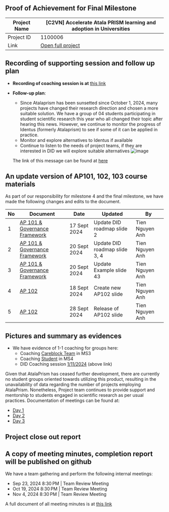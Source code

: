 ##  Proof of Achievement for Final Milestone
|  Project Name |[C2VN] Accelerate Atala PRISM learning and adoption in Universities|
| ------------ | ------------ |
| Project ID  | 1100006 |
|  Link  |  [Open full project](https://projectcatalyst.io/funds/11/cardano-open-ecosystem/c2vn-accelerate-atala-prism-learning-and-adoption-in-universities-8d47f) |

## Recording of supporting session and follow up plan
- **Recording of coaching session is at** [this link](https://youtu.be/1HOR4x4koLo)
- **Follow-up plan**:
  - Since Atalaprism has been sunsetted since October 1, 2024, many projects have changed their research direction and chosen a more suitable solution. We have a group of 04 students participating in student scientific research this year who all changed their topic after hearing this news.
  However, we continue to monitor the progress of Identus (formerly Atalaprism) to see if some of it can be applied in practice.
  - Monitor and explore alternatives to Identus if available
  - Continue to listen to the needs of project teams, if they are interested in DID we will explore suitable alternatives
    ![image](https://github.com/user-attachments/assets/98b274ab-5cde-4677-bc7d-c253b6ee5994)

   The link of this message can be found at [here](https://discord.com/channels/1146426895114702858/1148195387413372999/1290690181611130894)


## An update version of AP101, 102, 103 course materials 
As part of our responsibility for milestone 4 and the final milestone, we have made the following changes and edits to the document.

 |  No |  Document | Date  | Updated  |By  |
| ------------ | ------------ | ------------ | ------------ |------------ |
| 1  | [AP 101 & Governance Framework](https://docs.google.com/presentation/d/1vdMFkAbCgVobLu9A22aGNIiDNNMUhyoJWedT2PACqOY/edit?usp=sharing)  |  17 Sept 2024 | Update  DID roadmap slide 2  | Tien Nguyen Anh  |
| 2  | [AP 101 & Governance Framework](https://docs.google.com/presentation/d/1vdMFkAbCgVobLu9A22aGNIiDNNMUhyoJWedT2PACqOY/edit?usp=sharing)  |  20 Sept 2024 | Update  DID roadmap slide 3, 4  |Tien Nguyen Anh  |
| 3  | [AP 101 & Governance Framework](https://docs.google.com/presentation/d/1vdMFkAbCgVobLu9A22aGNIiDNNMUhyoJWedT2PACqOY/edit?usp=sharing)  |  20 Sept 2024 | Update Example slide 43  |Tien Nguyen Anh  |
| 4 | [AP 102](https://docs.google.com/presentation/d/12Ye5wRHoywf5ZkV3QT1XbGxhIXQn4IDDzU_QLnzbM5I/edit?usp=sharing)  |  18 Sept 2024 |  Create new AP102 slide |Tien Nguyen Anh  |
| 5 | [AP 102](https://docs.google.com/presentation/d/12Ye5wRHoywf5ZkV3QT1XbGxhIXQn4IDDzU_QLnzbM5I/edit?usp=sharing)  |  28 Sept 2024 |  Release of AP102 slide |Tien Nguyen Anh  |



## Pictures and summary as evidences
- We have evidence of 1-1 coaching for groups here:
  -  Coaching [Careblock Team](https://www.youtube.com/watch?v=GhWtDi4xe0E?t=1913) in MS3
  -  Coaching [Student](https://youtu.be/JuiIePafo74) in MS4
  -  DID Coaching session [1/11/2024](https://youtu.be/1HOR4x4koLo) (above link)

Given that AtalaPrism has ceased further development, there are currently no student groups oriented towards utilizing this product, resulting in the unavailability of data regarding the number of projects employing AtalaPrism. Nonetheless, Project team continues to provide support and mentorship to students engaged in scientific research as per usual practices. Documentation of meetings can be found at:

   - [Day 1](https://youtu.be/H5g-h7-KTWQ)
   - [Day 2](https://youtu.be/Uhtw6Bhb-LI)
   - [Day 3](https://youtu.be/jp56vd3A63U)

## Project close out report
## A copy of meeting minutes, completion report will be published on github
We have a team gathering and perform the following internal meetings:
- Sep 23, 2024 8:30 PM | Team Review Meeting
- Oct 19, 2024 8:30 PM | Team Review Meeting
- Nov 4, 2024 8:30 PM | Team Review Meeting

A full document of all meeting minutes is at [this link](https://docs.google.com/document/d/169ssCA0rkjiDSRLtkvuLuW9C-EHTWfCoWNq1wXyrSUk/edit?usp=sharing)
